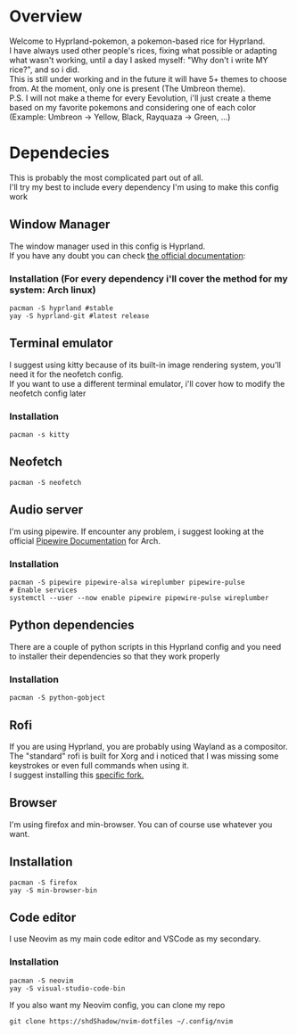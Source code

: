 # Overview
Welcome to Hyprland-pokemon, a pokemon-based rice for Hyprland.  
I have always used other people's rices, fixing what possible or adapting what wasn't working, until a day I asked myself: "Why don't i write MY rice?", and so i did.  
This is still under working and in the future it will have 5+ themes to choose from. At the moment, only one is present (The Umbreon theme).  
P.S. I will not make a theme for every Eevolution, i'll just create a theme based on my favorite pokemons and considering one of each color (Example: Umbreon -> Yellow, Black, Rayquaza -> Green, ...)
# Dependecies
This is probably the most complicated part out of all.  
I'll try my best to include every dependency I'm using to make this config work
## Window Manager
The window manager used in this config is Hyprland.  
If you have any doubt you can check [the official documentation](https://www.hyprland.org): 
### Installation (For every dependency i'll cover the method for my system: Arch linux)
```
pacman -S hyprland #stable
yay -S hyprland-git #latest release
```
## Terminal emulator
I suggest using kitty because of its built-in image rendering system, you'll need it for the neofetch config.   
If you want to use a different terminal emulator, i'll cover how to modify the neofetch config later
### Installation
```
pacman -s kitty
```
## Neofetch
```
pacman -S neofetch
```
## Audio server
I'm using pipewire. If encounter any problem, i suggest looking at the official [Pipewire Documentation](https://wiki.archlinux.org/title/PipeWire) for Arch.
### Installation
```
pacman -S pipewire pipewire-alsa wireplumber pipewire-pulse
# Enable services
systemctl --user --now enable pipewire pipewire-pulse wireplumber
```
## Python dependencies
There are a couple of python scripts in this Hyprland config and you need to installer their dependencies so that they work properly
### Installation
```
pacman -S python-gobject
```
## Rofi
If you are using Hyprland, you are probably using Wayland as a compositor.  
The "standard" rofi is built for Xorg and i noticed that I was missing some keystrokes or even full commands when using it.  
I suggest installing this [specific fork.](https://github.com/lbonn/rofi)
## Browser
I'm using firefox and min-browser. You can of course use whatever you want.
## Installation
```
pacman -S firefox
yay -S min-browser-bin
```
## Code editor
I use Neovim as my main code editor and VSCode as my secondary.
### Installation
```
pacman -S neovim
yay -S visual-studio-code-bin
```
If you also want my Neovim config, you can clone my repo
```
git clone https://shdShadow/nvim-dotfiles ~/.config/nvim
```
